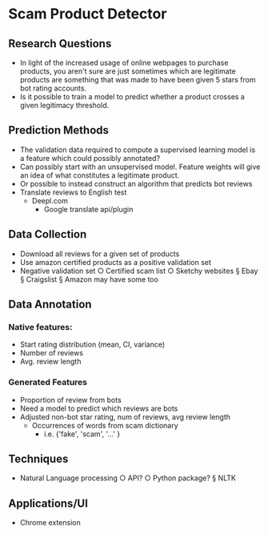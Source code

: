 # Scam Product Detector
## Research Questions
- In light of the increased usage of online webpages to purchase products, you aren't sure are just sometimes which are legitimate products are something that was made to have been given 5 stars from bot rating accounts.
- Is it possible to train a model to predict whether a product crosses a given legitimacy threshold. 

## Prediction Methods
- The validation data required to compute a supervised learning model is a feature which could possibly annotated?
- Can possibly start with an unsupervised model. Feature weights will give an idea of what constitutes a legitimate product.
- Or possible to instead construct an algorithm that predicts bot reviews 
- Translate reviews to English test
  - Deepl.com
	- Google translate api/plugin

## Data Collection
- Download all reviews for a given set of products
- Use amazon certified products as a positive validation set
- Negative validation set 
  ○ Certified scam list
  ○ Sketchy websites
    § Ebay
    § Craigslist
    § Amazon may have some too

## Data Annotation
### Native features:
  - Start rating distribution (mean, CI, variance)
  - Number of reviews
  - Avg. review length
### Generated Features
- Proportion of review from bots
- Need a model to predict which reviews are bots
- Adjusted non-bot star rating, num of reviews, avg review length
  - Occurrences of words from scam dictionary
    - i.e. {'fake', 'scam', '…' }

## Techniques
- Natural Language processing
  ○ API?
  ○ Python package?
    § NLTK

## Applications/UI
- Chrome extension

